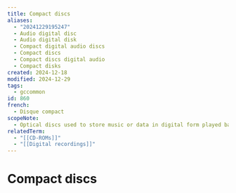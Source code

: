 ```yaml
---
title: Compact discs
aliases:
  - "20241229195247"
  - Audio digital disc
  - Audio digital disk
  - Compact digital audio discs
  - Compact discs
  - Compact discs digital audio
  - Compact disks
created: 2024-12-18
modified: 2024-12-29
tags:
  - gccommon
id: 860
french:
  - Disque compact
scopeNote:
  - Optical discs used to store music or data in digital form played back by a laser.
relatedTerm:
  - "[[CD-ROMs]]"
  - "[[Digital recordings]]"
---
```

# Compact discs
